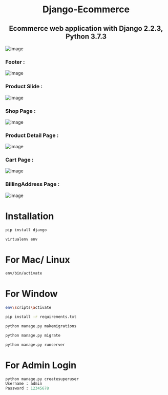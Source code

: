 <h1 align="center">Django-Ecommerce</h1>

<h2 align="center">Ecommerce web application with Django 2.2.3, Python 3.7.3</h2>

![image](https://github.com/EnniouarMohammed/Django-Ecommerce-WebApp/assets/88623067/1a48c743-75f6-43bb-a146-5dc42f61c011)


### Footer :
![image](https://github.com/EnniouarMohammed/Django-Ecommerce-WebApp/assets/88623067/c0f41adb-0e8c-4519-af89-470d03f64c1e)


### Product Slide :
![image](https://github.com/EnniouarMohammed/Django-Ecommerce-WebApp/assets/88623067/ff837821-58cb-4574-96c8-b880fca45f63)


### Shop Page :
![image](https://github.com/EnniouarMohammed/Django-Ecommerce-WebApp/assets/88623067/ef39dd9e-e5b2-4a3d-8e4b-dddb856d01c3)


### Product Detail Page :
![image](https://github.com/EnniouarMohammed/Django-Ecommerce-WebApp/assets/88623067/5591c8ba-f530-4d7f-b878-73d443b0619d)


### Cart Page :
![image](https://github.com/EnniouarMohammed/Django-Ecommerce-WebApp/assets/88623067/ea9e9e02-60ef-4613-a46a-b51d89a58823)


### BillingAddress Page :
![image](https://github.com/EnniouarMohammed/Django-Ecommerce-WebApp/assets/88623067/fd3acfad-b3d4-4047-9df3-4772e9b12c96)


# Installation

```bash
pip install django
```

```bash
virtualenv env
```

# For Mac/ Linux

```bash
env/bin/activate
```

# For Window

```bash
env\scripts\activate
```

```bash
pip install -r requirements.txt
```

```bash
python manage.py makemigrations
```

```bash
python manage.py migrate
```

```bash
python manage.py runserver
```

# For Admin Login

```python
python manage.py createsuperuser
Username : admin
Password : 12345678
```